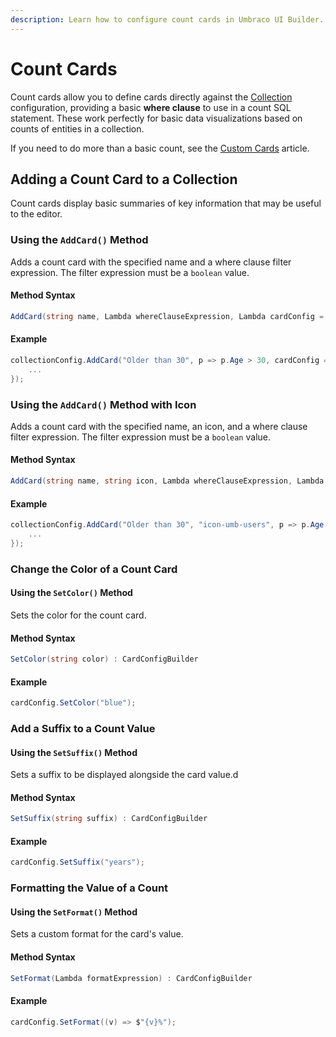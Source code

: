 ```yaml
---
description: Learn how to configure count cards in Umbraco UI Builder.
---
```


# Count Cards

Count cards allow you to define cards directly against the [Collection](../collections/overview.md) configuration, providing a basic **where clause** to use in a count SQL statement. These work perfectly for basic data visualizations based on counts of entities in a collection.

If you need to do more than a basic count, see the [Custom Cards](custom-cards.md) article.

## Adding a Count Card to a Collection

Count cards display basic summaries of key information that may be useful to the editor.

### Using the `AddCard()` Method

Adds a count card with the specified name and a where clause filter expression. The filter expression must be a `boolean` value.

#### Method Syntax

```cs
AddCard(string name, Lambda whereClauseExpression, Lambda cardConfig = null) : CardConfigBuilder
```

#### Example

````csharp
collectionConfig.AddCard("Older than 30", p => p.Age > 30, cardConfig => {
    ...
});
````

### Using the `AddCard()` Method with Icon

Adds a count card with the specified name, an icon, and a where clause filter expression. The filter expression must be a `boolean` value.

#### Method Syntax

```cs
AddCard(string name, string icon, Lambda whereClauseExpression, Lambda cardConfig = null) : CardConfigBuilder
```

#### Example

````csharp
collectionConfig.AddCard("Older than 30", "icon-umb-users", p => p.Age > 30, cardConfig => {
    ...
});
````

### Change the Color of a Count Card

#### Using the `SetColor()` Method

Sets the color for the count card.

#### Method Syntax

```cs
SetColor(string color) : CardConfigBuilder
```

#### Example

````csharp
cardConfig.SetColor("blue");
````

### Add a Suffix to a Count Value

#### Using the `SetSuffix()` Method

Sets a suffix to be displayed alongside the card value.d

#### Method Syntax

```cs
SetSuffix(string suffix) : CardConfigBuilder
```

#### Example

````csharp
cardConfig.SetSuffix("years");
````

### Formatting the Value of a Count

#### Using the `SetFormat()` Method

Sets a custom format for the card's value.

#### Method Syntax

```cs
SetFormat(Lambda formatExpression) : CardConfigBuilder
```

#### Example

````csharp
cardConfig.SetFormat((v) => $"{v}%");
````
